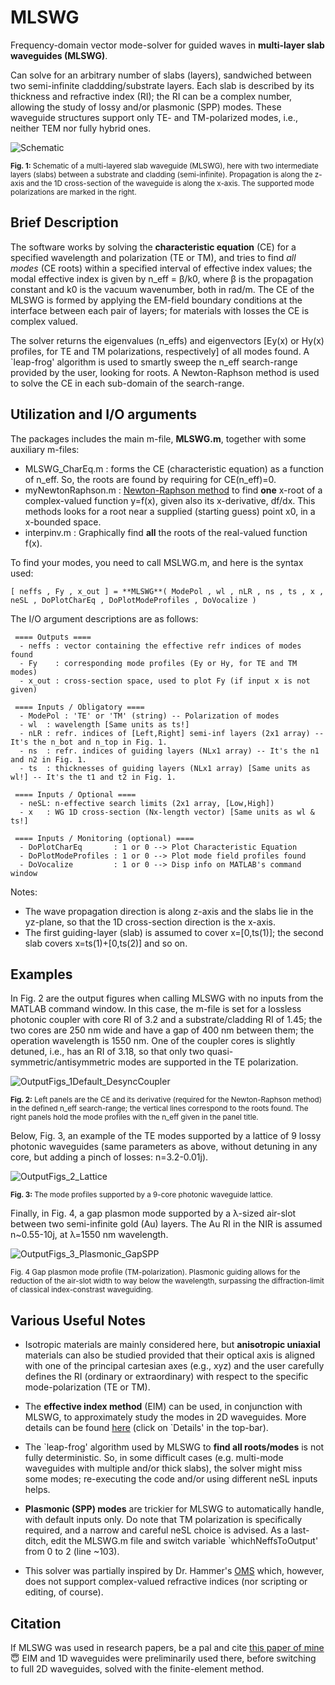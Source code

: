 # MLSWG
Frequency-domain vector mode-solver for guided waves in **multi-layer slab waveguides (MLSWG)**. 

Can solve for an arbitrary number of slabs (layers), sandwiched between two semi-infinite claddding/substrate layers. Each slab is described by its thickness and refractive index (RI); the RI can be a complex number, allowing the study of lossy and/or plasmonic (SPP) modes. These waveguide structures support only TE- and TM-polarized modes, i.e., neither TEM nor fully hybrid ones. 

![Schematic](https://user-images.githubusercontent.com/97299585/199936285-9da2dab0-859b-4b35-9d20-dac152f73d10.JPG)

<sub>**Fig. 1:** Schematic of a multi-layered slab waveguide (MLSWG), here with two intermediate layers (slabs) between a substrate and cladding (semi-infinite). Propagation is along the z-axis and the 1D cross-section of the waveguide is along the x-axis. The supported mode polarizations are marked in the right.</sub>

## Brief Description
The software works by solving the **characteristic equation** (CE) for a specified wavelength and polarization (TE or TM), and tries to find *all modes* (CE roots) within a specified interval of effective index values; the modal effective index is given by n_eff = β/k0, where β is the propagation constant and k0 is the vacuum wavenumber, both in rad/m. The CE of the MLSWG is formed by applying the EM-field boundary conditions at the interface between each pair of layers; for materials with losses the CE is complex valued. 

The solver returns the eigenvalues (n_effs) and eigenvectors [Ey(x) or Hy(x) profiles, for TE and TM polarizations, respectively] of all modes found. A `leap-frog' algorithm is used to smartly sweep the n_eff search-range provided by the user, looking for roots. A Newton-Raphson method is used to solve the CE in each sub-domain of the search-range. 

## Utilization and I/O arguments

The packages includes the main m-file, **MLSWG.m**, together with some auxiliary m-files:
* MLSWG_CharEq.m : forms the CE (characteristic equation) as a function of n_eff. So, the roots are found by requiring for CE(n_eff)=0.
* myNewtonRaphson.m : [Newton-Raphson method](https://en.wikipedia.org/wiki/Newton%27s_method) to find **one** x-root of a complex-valued function y=f(x), given also its x-derivative, df/dx. This methods looks for a root near a supplied (starting guess) point x0, in a x-bounded space.
* interpinv.m : Graphically find **all** the roots of the real-valued function f(x).

To find your modes, you need to call MSLWG.m, and here is the syntax used:
```
[ neffs , Fy , x_out ] = **MLSWG**( ModePol , wl , nLR , ns , ts , x , neSL , DoPlotCharEq , DoPlotModeProfiles , DoVocalize )
```
The I/O argument descriptions are as follows:
```
 ==== Outputs ====
  - neffs : vector containing the effective refr indices of modes found
  - Fy    : corresponding mode profiles (Ey or Hy, for TE and TM modes)
  - x_out : cross-section space, used to plot Fy (if input x is not given)

 ==== Inputs / Obligatory ====
  - ModePol : 'TE' or 'TM' (string) -- Polarization of modes
  - wl  : wavelength [Same units as ts!]
  - nLR : refr. indices of [Left,Right] semi-inf layers (2x1 array) -- It's the n_bot and n_top in Fig. 1.
  - ns  : refr. indices of guiding layers (NLx1 array) -- It's the n1 and n2 in Fig. 1.
  - ts  : thicknesses of guiding layers (NLx1 array) [Same units as wl!] -- It's the t1 and t2 in Fig. 1.

 ==== Inputs / Optional ====
  - neSL: n-effective search limits (2x1 array, [Low,High])
  - x   : WG 1D cross-section (Nx-length vector) [Same units as wl & ts!]

 ==== Inputs / Monitoring (optional) ====
  - DoPlotCharEq       : 1 or 0 --> Plot Characteristic Equation
  - DoPlotModeProfiles : 1 or 0 --> Plot mode field profiles found
  - DoVocalize         : 1 or 0 --> Disp info on MATLAB's command window
```
Notes: 
* The wave propagation direction is along z-axis and the slabs lie in the yz-plane, so that the 1D cross-section direction is the x-axis. 
* The first guiding-layer (slab) is assumed to cover x=[0,ts(1)]; the second slab covers x=ts(1)+[0,ts(2)] and so on.

## Examples

In Fig. 2 are the output figures when calling MLSWG with no inputs from the MATLAB command window. In this case, the m-file is set for a lossless photonic coupler with core RI of 3.2 and a substrate/cladding RI of 1.45; the two cores are 250 nm wide and have a gap of 400 nm between them; the operation wavelength is 1550 nm. One of the coupler cores is slightly detuned, i.e., has an RI of 3.18, so that only two quasi-symmetric/antisymmetric modes are supported in the TE polarization.

![OutputFigs_1Default_DesyncCoupler](https://user-images.githubusercontent.com/97299585/199957919-a193aafd-d9af-4a3d-9d2d-9f271cfd678f.JPG)

<sub>**Fig. 2:** Left panels are the CE and its derivative (required for the Newton-Raphson method) in the defined n_eff search-range; the vertical lines correspond to the roots found. The right panels hold the mode profiles with the n_eff given in the panel title.</sub>

Below, Fig. 3, an example of the TE modes supported by a lattice of 9 lossy photonic waveguides (same parameters as above, without detuning in any core, but adding a pinch of losses: n=3.2-0.01j).

![OutputFigs_2_Lattice](https://user-images.githubusercontent.com/97299585/199957948-0b86bfff-bbb8-4fb3-a416-ee80981e2f81.JPG)

<sub>**Fig. 3:** The mode profiles supported by a 9-core photonic waveguide lattice.</sub>

Finally, in Fig. 4, a gap plasmon mode supported by a λ-sized air-slot between two semi-infinite gold (Au) layers. The Au RI in the NIR is assumed n~0.55-10j, at λ=1550 nm wavelength.

![OutputFigs_3_Plasmonic_GapSPP](https://user-images.githubusercontent.com/97299585/199958064-248dea48-7f4b-4bc3-893c-e20c65227cee.JPG)

<sub>Fig. 4 Gap plasmon mode profile (TM-polarization). Plasmonic guiding allows for the reduction of the air-slot width to way below the wavelength, surpassing the diffraction-limit of classical index-constrast waveguiding.</sub>

## Various Useful Notes

* Isotropic materials are mainly considered here, but **anisotropic uniaxial** materials can also be studied provided that their optical axis is aligned with one of the principal cartesian axes (e.g., xyz) and the user carefully defines the RI (ordinary or extraordinary) with respect to the specific mode-polarization (TE or TM).

* The **effective index method** (EIM) can be used, in conjunction with MLSWG, to approximately study the modes in 2D waveguides. More details can be found [here](https://www.computational-photonics.eu/eims.html) (click on `Details' in the top-bar).

* The `leap-frog' algorithm used by MLSWG to **find all roots/modes** is not fully deterministic. So, in some difficult cases (e.g. multi-mode waveguides with multiple and/or thick slabs), the solver might miss some modes; re-executing the code and/or using different neSL inputs helps.

* **Plasmonic (SPP) modes** are trickier for MLSWG to automatically handle, with default inputs only. Do note that TM polarization is specifically required, and a narrow and careful neSL choice is advised. As a last-ditch, edit the MLSWG.m file and switch variable `whichNeffsToOutput' from 0 to 2 (line ~103).

* This solver was partially inspired by Dr. Hammer's [OMS](https://www.computational-photonics.eu/oms.html) which, however, does not support complex-valued refractive indices (nor scripting or editing, of course).

## Citation

If MLSWG was used in research papers, be a pal and cite [this paper of mine](https://doi.org/10.1364/JOSAB.470129) :innocent: EIM and 1D waveguides were preliminarily used there, before switching to full 2D waveguides, solved with the finite-element method.
